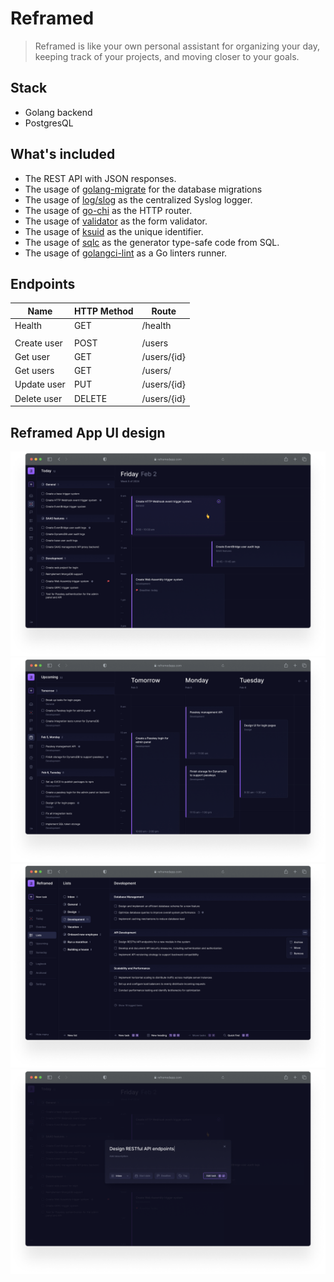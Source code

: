 # Reframed

> Reframed is like your own personal assistant for organizing your day, keeping track of your projects, and moving closer to your goals.

## Stack
- Golang backend
- PostgresQL

## What's included
- The REST API with JSON responses.
- The usage of [golang-migrate](https://github.com/golang-migrate/migrate) for the database migrations
- The usage of [log/slog](https://pkg.go.dev/log/slog) as the centralized Syslog logger.
- The usage of [go-chi](https://github.com/go-chi/chi) as the HTTP router.
- The usage of [validator](https://github.com/go-playground/validator) as the form validator.
- The usage of [ksuid](https://github.com/segmentio/ksuid) as the unique identifier.
- The usage of [sqlc](https://github.com/sqlc-dev/sqlc) as the generator type-safe code from SQL.
- The usage of [golangci-lint](https://github.com/golangci/golangci-lint) as a Go linters runner.

## Endpoints

| Name        | HTTP Method | Route         |
|-------------|-------------|---------------|
| Health      | GET         | /health       |
|             |             |               |
| Create user | POST        | /users        |
| Get user    | GET         | /users/{id}   |
| Get users   | GET         | /users/       |
| Update user | PUT         | /users/{id}   |
| Delete user | DELETE      | /users/{id}   |


## Reframed App UI design

![alt text](https://github.com/rshelekhov/reframed/blob/main/internal/lib/img/browser-1.png)
![alt text](https://github.com/rshelekhov/reframed/blob/main/internal/lib/img/browser-2.png)
![alt text](https://github.com/rshelekhov/reframed/blob/main/internal/lib/img/browser-3.png)
![alt text](https://github.com/rshelekhov/reframed/blob/main/internal/lib/img/browser-4.png)